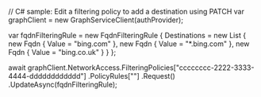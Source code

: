 // C# sample: Edit a filtering policy to add a destination using PATCH
var graphClient = new GraphServiceClient(authProvider);

var fqdnFilteringRule = new FqdnFilteringRule
{
    Destinations = new List<Fqdn>
    {
        new Fqdn { Value = "bing.com" },
        new Fqdn { Value = "*.bing.com" },
        new Fqdn { Value = "bing.co.uk" }
    }
};

await graphClient.NetworkAccess.FilteringPolicies["cccccccc-2222-3333-4444-dddddddddddd"]
    .PolicyRules["<policyRuleId>"]
    .Request()
    .UpdateAsync(fqdnFilteringRule);
